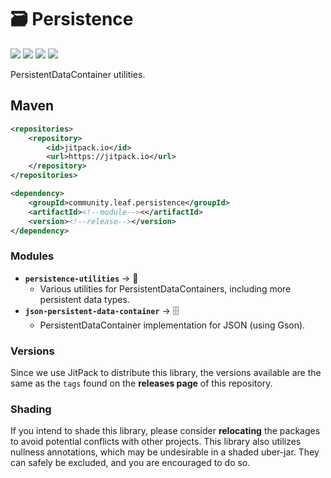 # 🗃️ Persistence

[![](https://jitpack.io/v/community.leaf/persistence.svg)](https://jitpack.io/#community.leaf/persistence "Get maven artifacts on JitPack")
[![](https://img.shields.io/badge/License-MPL--2.0-blue)](./LICENSE "Project License: MPL-2.0")
[![](https://img.shields.io/badge/Java-11-orange)](# "Java Version: 11")
[![](https://img.shields.io/badge/View-Javadocs-%234D7A97)](https://javadoc.jitpack.io/community/leaf/persistence/persistence-parent/latest/javadoc/ "View Javadocs")

PersistentDataContainer utilities.

## Maven

```xml
<repositories>
    <repository>
        <id>jitpack.io</id>
        <url>https://jitpack.io</url>
    </repository>
</repositories>
```

```xml
<dependency>
    <groupId>community.leaf.persistence</groupId>
    <artifactId><!--module--><</artifactId>
    <version><!--release--></version>
</dependency>
```

### Modules

- **`persistence-utilities`** → 🧰
    - Various utilities for PersistentDataContainers, including
      more persistent data types.
- **`json-persistent-data-container`** → 🗄️
    - PersistentDataContainer implementation for JSON (using Gson).

### Versions

Since we use JitPack to distribute this library, the versions available 
are the same as the `tags` found on the **releases page** of this repository.

### Shading

If you intend to shade this library, please consider **relocating** the packages
to avoid potential conflicts with other projects. This library also utilizes
nullness annotations, which may be undesirable in a shaded uber-jar. They can
safely be excluded, and you are encouraged to do so.

